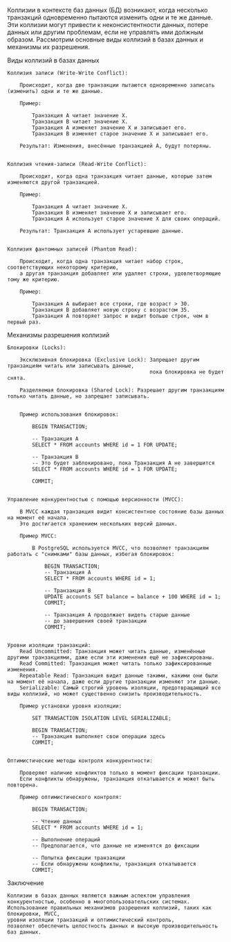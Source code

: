 Коллизии в контексте баз данных (БД) возникают, когда несколько транзакций одновременно пытаются изменить
одни и те же данные. Эти коллизии могут привести к неконсистентности данных, потере данных или другим проблемам,
если не управлять ими должным образом. Рассмотрим основные виды коллизий в базах данных и механизмы их разрешения.


Виды коллизий в базах данных

    Коллизия записи (Write-Write Conflict):

        Происходит, когда две транзакции пытаются одновременно записать (изменить) одни и те же данные.

        Пример:

            Транзакция A читает значение X.
            Транзакция B читает значение X.
            Транзакция A изменяет значение X и записывает его.
            Транзакция B изменяет старое значение X и записывает его.

        Результат: Изменения, внесённые транзакцией A, будут потеряны.


    Коллизия чтения-записи (Read-Write Conflict):

        Происходит, когда одна транзакция читает данные, которые затем изменяются другой транзакцией.

        Пример:

            Транзакция A читает значение X.
            Транзакция B изменяет значение X и записывает его.
            Транзакция A использует старое значение X для своих операций.

        Результат: Транзакция A использует устаревшие данные.


    Коллизия фантомных записей (Phantom Read):

        Происходит, когда одна транзакция читает набор строк, соответствующих некоторому критерию,
        а другая транзакция добавляет или удаляет строки, удовлетворяющие тому же критерию.

        Пример:

            Транзакция A выбирает все строки, где возраст > 30.
            Транзакция B добавляет новую строку с возрастом 35.
            Транзакция A повторяет запрос и видит больше строк, чем в первый раз.



Механизмы разрешения коллизий

    Блокировки (Locks):

        Эксклюзивная блокировка (Exclusive Lock): Запрещает другим транзакциям читать или записывать данные, 
                                                  пока блокировка не будет снята.

        Разделяемая блокировка (Shared Lock): Разрешает другим транзакциям только читать данные, но запрещает записывать.


        Пример использования блокировок:

            BEGIN TRANSACTION;
    
            -- Транзакция A
            SELECT * FROM accounts WHERE id = 1 FOR UPDATE;
    
            -- Транзакция B
            -- Это будет заблокировано, пока Транзакция A не завершится
            SELECT * FROM accounts WHERE id = 1 FOR UPDATE;
    
            COMMIT;


    Управление конкурентностью с помощью версионности (MVCC):

        В MVCC каждая транзакция видит консистентное состояние базы данных на момент её начала. 
        Это достигается хранением нескольких версий данных.

        Пример MVCC:

            В PostgreSQL используется MVCC, что позволяет транзакциям работать с "снимками" базы данных, избегая блокировок:
    
                BEGIN TRANSACTION;
                -- Транзакция A
                SELECT * FROM accounts WHERE id = 1;
        
                -- Транзакция B
                UPDATE accounts SET balance = balance + 100 WHERE id = 1;
                COMMIT;
        
                -- Транзакция A продолжает видеть старые данные
                -- до завершения своей транзакции
                COMMIT;


    Уровни изоляции транзакций:
        Read Uncommitted: Транзакция может читать данные, изменённые другими транзакциями, даже если эти изменения ещё не зафиксированы.
        Read Committed: Транзакция может читать только зафиксированные изменения.
        Repeatable Read: Транзакция видит данные такими, какими они были на момент её начала, даже если другие транзакции изменяют эти данные.
        Serializable: Самый строгий уровень изоляции, предотвращающий все виды коллизий, но может существенно снизить производительность.

        Пример установки уровня изоляции:
         
            SET TRANSACTION ISOLATION LEVEL SERIALIZABLE;
            
            BEGIN TRANSACTION;
            -- Транзакция выполняет свои операции здесь
            COMMIT;


    Оптимистические методы контроля конкурентности:

        Проверяют наличие конфликтов только в момент фиксации транзакции. 
        Если конфликты обнаружены, транзакция откатывается и может быть повторена.
        
        Пример оптимистического контроля:
         
            BEGIN TRANSACTION;
            
            -- Чтение данных
            SELECT * FROM accounts WHERE id = 1;
            
            -- Выполнение операций
            -- Предполагается, что данные не изменятся до фиксации
            
            -- Попытка фиксации транзакции
            -- Если обнаружены конфликты, транзакция откатывается
            COMMIT;



Заключение

    Коллизии в базах данных являются важным аспектом управления конкурентностью, особенно в многопользовательских системах. 
    Использование правильных механизмов разрешения коллизий, таких как блокировки, MVCC, 
    уровни изоляции транзакций и оптимистический контроль, 
    позволяет обеспечить целостность данных и высокую производительность баз данных.